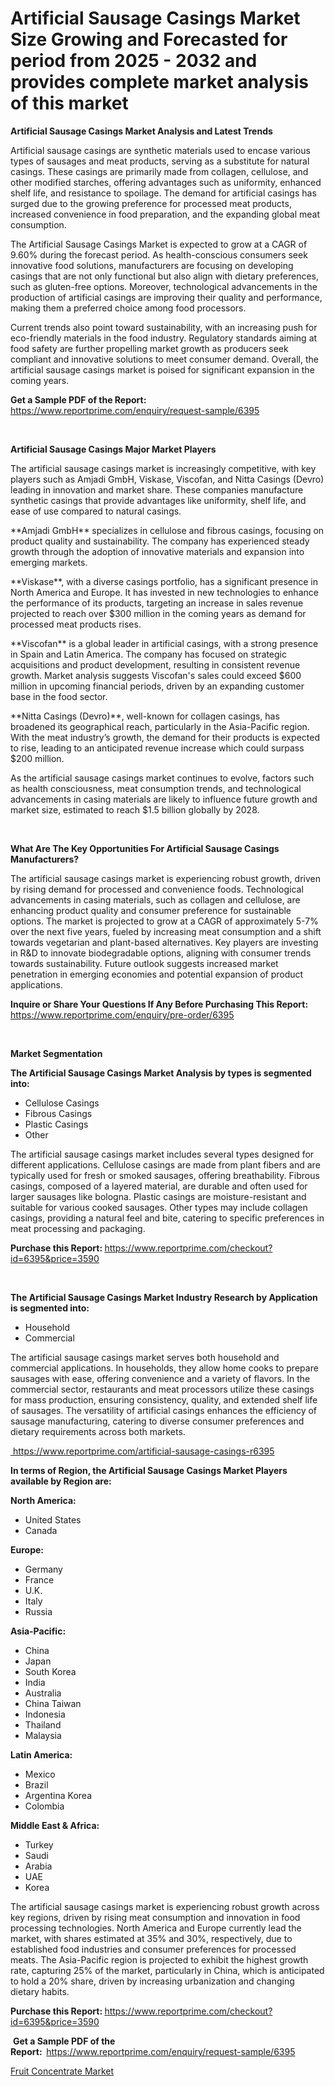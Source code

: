 <p><h1>Artificial Sausage Casings Market Size Growing and Forecasted for period from 2025 - 2032 and provides complete market analysis of this market</h1></p><p><strong>Artificial Sausage Casings Market Analysis and Latest Trends</strong></p>
<p><p>Artificial sausage casings are synthetic materials used to encase various types of sausages and meat products, serving as a substitute for natural casings. These casings are primarily made from collagen, cellulose, and other modified starches, offering advantages such as uniformity, enhanced shelf life, and resistance to spoilage. The demand for artificial casings has surged due to the growing preference for processed meat products, increased convenience in food preparation, and the expanding global meat consumption.</p><p>The Artificial Sausage Casings Market is expected to grow at a CAGR of 9.60% during the forecast period. As health-conscious consumers seek innovative food solutions, manufacturers are focusing on developing casings that are not only functional but also align with dietary preferences, such as gluten-free options. Moreover, technological advancements in the production of artificial casings are improving their quality and performance, making them a preferred choice among food processors.</p><p>Current trends also point toward sustainability, with an increasing push for eco-friendly materials in the food industry. Regulatory standards aiming at food safety are further propelling market growth as producers seek compliant and innovative solutions to meet consumer demand. Overall, the artificial sausage casings market is poised for significant expansion in the coming years.</p></p>
<p><strong>Get a Sample PDF of the Report:&nbsp;</strong> <a href="https://www.reportprime.com/enquiry/request-sample/6395?utm_campaign=3068&utm_medium=2&utm_source=Github&utm_content=ia&utm_term=19032025&utm_id=artificial-sausage-casings">https://www.reportprime.com/enquiry/request-sample/6395</a></p>
<p>&nbsp;</p>
<p><strong>Artificial Sausage Casings Major Market Players</strong></p>
<p><p>The artificial sausage casings market is increasingly competitive, with key players such as Amjadi GmbH, Viskase, Viscofan, and Nitta Casings (Devro) leading in innovation and market share. These companies manufacture synthetic casings that provide advantages like uniformity, shelf life, and ease of use compared to natural casings.</p><p>**Amjadi GmbH** specializes in cellulose and fibrous casings, focusing on product quality and sustainability. The company has experienced steady growth through the adoption of innovative materials and expansion into emerging markets. </p><p>**Viskase**, with a diverse casings portfolio, has a significant presence in North America and Europe. It has invested in new technologies to enhance the performance of its products, targeting an increase in sales revenue projected to reach over $300 million in the coming years as demand for processed meat products rises.</p><p>**Viscofan** is a global leader in artificial casings, with a strong presence in Spain and Latin America. The company has focused on strategic acquisitions and product development, resulting in consistent revenue growth. Market analysis suggests Viscofan's sales could exceed $600 million in upcoming financial periods, driven by an expanding customer base in the food sector.</p><p>**Nitta Casings (Devro)**, well-known for collagen casings, has broadened its geographical reach, particularly in the Asia-Pacific region. With the meat industry’s growth, the demand for their products is expected to rise, leading to an anticipated revenue increase which could surpass $200 million.</p><p>As the artificial sausage casings market continues to evolve, factors such as health consciousness, meat consumption trends, and technological advancements in casing materials are likely to influence future growth and market size, estimated to reach $1.5 billion globally by 2028.</p></p>
<p>&nbsp;</p>
<p><strong>What Are The Key Opportunities For Artificial Sausage Casings Manufacturers?</strong></p>
<p><p>The artificial sausage casings market is experiencing robust growth, driven by rising demand for processed and convenience foods. Technological advancements in casing materials, such as collagen and cellulose, are enhancing product quality and consumer preference for sustainable options. The market is projected to grow at a CAGR of approximately 5-7% over the next five years, fueled by increasing meat consumption and a shift towards vegetarian and plant-based alternatives. Key players are investing in R&D to innovate biodegradable options, aligning with consumer trends towards sustainability. Future outlook suggests increased market penetration in emerging economies and potential expansion of product applications.</p></p>
<p><strong>Inquire or Share Your Questions If Any Before Purchasing This Report:</strong> <a href="https://www.reportprime.com/enquiry/pre-order/6395?utm_campaign=3068&utm_medium=2&utm_source=Github&utm_content=ia&utm_term=19032025&utm_id=artificial-sausage-casings">https://www.reportprime.com/enquiry/pre-order/6395</a></p>
<p>&nbsp;</p>
<p><strong>Market Segmentation</strong></p>
<p><strong>The Artificial Sausage Casings Market Analysis by types is segmented into:</strong></p>
<p><ul><li>Cellulose Casings</li><li>Fibrous Casings</li><li>Plastic Casings</li><li>Other</li></ul></p>
<p><p>The artificial sausage casings market includes several types designed for different applications. Cellulose casings are made from plant fibers and are typically used for fresh or smoked sausages, offering breathability. Fibrous casings, composed of a layered material, are durable and often used for larger sausages like bologna. Plastic casings are moisture-resistant and suitable for various cooked sausages. Other types may include collagen casings, providing a natural feel and bite, catering to specific preferences in meat processing and packaging.</p></p>
<p><strong>Purchase this Report:&nbsp;</strong><a href="https://www.reportprime.com/checkout?id=6395&price=3590&utm_campaign=3068&utm_medium=2&utm_source=Github&utm_content=ia&utm_term=19032025&utm_id=artificial-sausage-casings">https://www.reportprime.com/checkout?id=6395&price=3590</a></p>
<p>&nbsp;</p>
<p><strong>The Artificial Sausage Casings Market Industry Research by Application is segmented into:</strong></p>
<p><ul><li>Household</li><li>Commercial</li></ul></p>
<p><p>The artificial sausage casings market serves both household and commercial applications. In households, they allow home cooks to prepare sausages with ease, offering convenience and a variety of flavors. In the commercial sector, restaurants and meat processors utilize these casings for mass production, ensuring consistency, quality, and extended shelf life of sausages. The versatility of artificial casings enhances the efficiency of sausage manufacturing, catering to diverse consumer preferences and dietary requirements across both markets.</p></p>
<p><a href="https://www.reportprime.com/artificial-sausage-casings-r6395?utm_campaign=3068&utm_medium=2&utm_source=Github&utm_content=ia&utm_term=19032025&utm_id=artificial-sausage-casings">&nbsp;https://www.reportprime.com/artificial-sausage-casings-r6395</a></p>
<p><strong>In terms of Region, the Artificial Sausage Casings Market Players available by Region are:</strong></p>
<p>
    <p> <strong> North America: </strong>
        <ul>
            <li>United States</li>
            <li>Canada</li>
        </ul>
        </p> 
    <p> <strong> Europe: </strong>
        <ul>
            <li>Germany</li>
            <li>France</li>
            <li>U.K.</li>
            <li>Italy</li>
            <li>Russia</li>
        </ul>
        </p> 
    <p> <strong> Asia-Pacific: </strong>
        <ul>
            <li>China</li>
            <li>Japan</li>
            <li>South Korea</li>
            <li>India</li>
            <li>Australia</li>
            <li>China Taiwan</li>
            <li>Indonesia</li>
            <li>Thailand</li>
            <li>Malaysia</li>
        </ul>
        </p> 
    <p> <strong> Latin America: </strong>
        <ul>
            <li>Mexico</li>
            <li>Brazil</li>
            <li>Argentina Korea</li>
            <li>Colombia</li>
        </ul>
        </p> 
    <p> <strong> Middle East & Africa: </strong>
        <ul>
            <li>Turkey</li>
            <li>Saudi</li>
            <li>Arabia</li>
            <li>UAE</li>
            <li>Korea</li>
        </ul>
    </p>
    </p>
<p><p>The artificial sausage casings market is experiencing robust growth across key regions, driven by rising meat consumption and innovation in food processing technologies. North America and Europe currently lead the market, with shares estimated at 35% and 30%, respectively, due to established food industries and consumer preferences for processed meats. The Asia-Pacific region is projected to exhibit the highest growth rate, capturing 25% of the market, particularly in China, which is anticipated to hold a 20% share, driven by increasing urbanization and changing dietary habits.</p></p>
<p><strong>Purchase this Report: </strong><a href="https://www.reportprime.com/checkout?id=6395&price=3590&utm_campaign=3068&utm_medium=2&utm_source=Github&utm_content=ia&utm_term=19032025&utm_id=artificial-sausage-casings">https://www.reportprime.com/checkout?id=6395&price=3590</a></p>
<p>&nbsp;<strong>Get a Sample PDF of the Report:&nbsp;&nbsp;</strong><a href="https://www.reportprime.com/enquiry/request-sample/6395?utm_campaign=3068&utm_medium=2&utm_source=Github&utm_content=ia&utm_term=19032025&utm_id=artificial-sausage-casings">https://www.reportprime.com/enquiry/request-sample/6395</a></p>
<p><strong></strong></p>
<p><p><a href="https://github.com/matotwipff14/Market-Research-Report-List-1/blob/main/fruit-concentrate-market.md?utm_campaign=3068&utm_medium=2&utm_source=Github&utm_content=ia&utm_term=19032025&utm_id=artificial-sausage-casings">Fruit Concentrate Market</a></p></p>